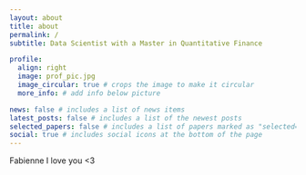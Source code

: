 ```yaml
---
layout: about
title: about
permalink: /
subtitle: Data Scientist with a Master in Quantitative Finance

profile:
  align: right
  image: prof_pic.jpg
  image_circular: true # crops the image to make it circular
  more_info: # add info below picture

news: false # includes a list of news items
latest_posts: false # includes a list of the newest posts
selected_papers: false # includes a list of papers marked as "selected={true}"
social: true # includes social icons at the bottom of the page
---
```


Fabienne I love you <3
